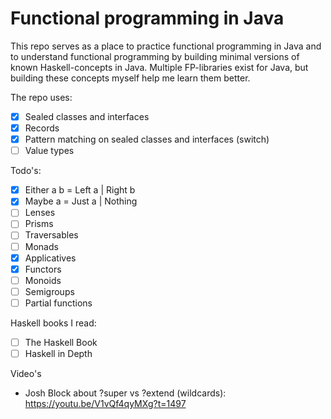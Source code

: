 # Functional programming in Java

This repo serves as a place to practice functional programming in Java and to understand functional programming by building minimal versions of known Haskell-concepts in Java. Multiple FP-libraries exist for Java, but building these concepts myself help me learn them better.

The repo uses:
- [x] Sealed classes and interfaces
- [x] Records
- [x] Pattern matching on sealed classes and interfaces (switch)
- [ ] Value types

Todo's:  
- [x] Either a b = Left a | Right b  
- [x] Maybe a = Just a | Nothing  
- [ ] Lenses  
- [ ] Prisms  
- [ ] Traversables  
- [ ] Monads  
- [x] Applicatives
- [x] Functors
- [ ] Monoids  
- [ ] Semigroups  
- [ ] Partial functions

Haskell books I read:  
- [ ] The Haskell Book
- [ ] Haskell in Depth

Video's
- Josh Block about ?super vs ?extend (wildcards): https://youtu.be/V1vQf4qyMXg?t=1497